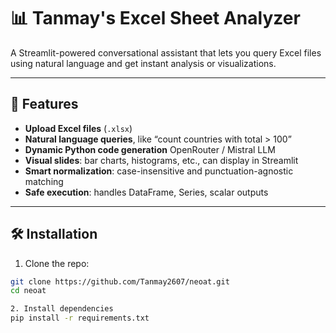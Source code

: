# 📊 Tanmay's Excel Sheet Analyzer

A Streamlit-powered conversational assistant that lets you query Excel files using natural language and get instant analysis or visualizations.

---

## 🚀 Features

- **Upload Excel files** (`.xlsx`)  
- **Natural language queries**, like “count countries with total > 100”  
- **Dynamic Python code generation**  OpenRouter / Mistral LLM  
- **Visual slides**: bar charts, histograms, etc., can display in Streamlit  
- **Smart normalization**: case-insensitive and punctuation-agnostic matching  
- **Safe execution**: handles DataFrame, Series, scalar outputs 

---

## 🛠️ Installation

 1. Clone the repo:
   ```bash
   git clone https://github.com/Tanmay2607/neoat.git
   cd neoat

 2. Install dependencies
pip install -r requirements.txt

